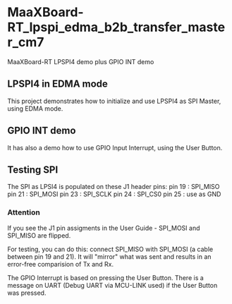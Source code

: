 # MaaXBoard-RT_lpspi_edma_b2b_transfer_master_cm7
 MaaXBoard-RT LPSPI4 demo plus GPIO INT demo

## LPSPI4 in EDMA mode
This project demonstrates how to initialize and use LPSPI4 as SPI Master,
using EDMA mode.

## GPIO INT demo
It has also a demo how to use GPIO Input Interrupt, using the
User Button.

## Testing SPI
The SPI as LPSI4 is populated on these J1 header pins:
pin 19 : SPI_MISO
pin 21 : SPI_MOSI
pin 23 : SPI_SCLK
pin 24 : SPI_CS0
pin 25 : use as GND

### Attention
If you see the J1 pin assigments in the User Guide - SPI_MOSI and SPI_MISO are flipped.

For testing, you can do this:
connect SPI_MISO with SPI_MOSI (a cable between pin 19 and 21).
It will "mirror" what was sent and results in an error-free comparision of
Tx and Rx.

The GPIO Interrupt is based on pressing the User Button.
There is a message on UART (Debug UART via MCU-LINK used) if the User Button
was pressed.

